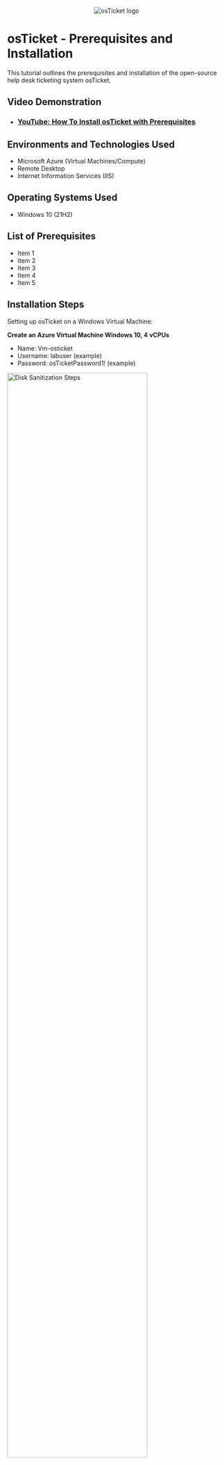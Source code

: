 <p align="center">
<img src="https://i.imgur.com/Clzj7Xs.png" alt="osTicket logo"/>
</p>

<h1>osTicket - Prerequisites and Installation</h1>
This tutorial outlines the prerequisites and installation of the open-source help desk ticketing system osTicket.<br />


<h2>Video Demonstration</h2>

- ### [YouTube: How To Install osTicket with Prerequisites](https://www.youtube.com)

<h2>Environments and Technologies Used</h2>

- Microsoft Azure (Virtual Machines/Compute)
- Remote Desktop
- Internet Information Services (IIS)

<h2>Operating Systems Used </h2>

- Windows 10</b> (21H2)

<h2>List of Prerequisites</h2>

- Item 1
- Item 2
- Item 3
- Item 4
- Item 5

<h2>Installation Steps</h2>
<p>
  Setting up osTicket on a Windows Virtual Machine:

**Create an Azure Virtual Machine Windows 10, 4 vCPUs**
- Name: Vm-osticket
- Username: labuser (example)
- Password: osTicketPassword1! (example)

</p>

<p>
<img src="https://imgur.com/a/Yc2IFma" height="80%" width="80%" alt="Disk Sanitization Steps"/>
</p>
<p>
<h3>Step 1: Create and Prepare Your Virtual Machine</h3>
  
Create the VM: Set up a Windows 10 Virtual Machine on Azure, choose name, username like "labuser" and a password like "osTicketPassword1!".
  
Install IIS: Open Windows Features and install Internet Information Services (IIS) with CGI and Common HTTP Features, and the IIS Management Console.

Set Up PHP: Create a directory C:\PHP, download PHP 7.3.8, and unzip it into C:\PHP.
</p>
<br />

<p>
<img src="https://i.imgur.com/DJmEXEB.png" height="80%" width="80%" alt="Disk Sanitization Steps"/>
</p>
<p>
<h3>Step 2: Install and Configure Components</h3>
  
Additional Tools: Download and install PHP Manager for IIS and the URL Rewrite Module.

Install MySQL: Download and install MySQL, using "Password1" as the root password.

Configure IIS for PHP: Open IIS, register PHP, and restart the IIS server.
</p>
<br />

<p>
<img src="https://i.imgur.com/DJmEXEB.png" height="80%" width="80%" alt="Disk Sanitization Steps"/>
</p>
<p>
<h3>Step 3: Set Up osTicket</h3>
  
Install osTicket: Download osTicket, move the "upload" folder to c:\inetpub\wwwroot, and rename it to "osTicket".

Enable PHP Extensions: In IIS, enable the extensions php_imap.dll, php_intl.dll, and php_opcache.dll.

Finalize Setup: Rename the ost-sampleconfig.php file, set permissions, and follow the browser setup to complete the osTicket installation. 

Create a database in HeidiSQL, then finish the setup with MySQL details. 

</p>
<br />


